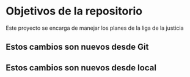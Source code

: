 # Objetivos de la repositorio

Este proyecto se encarga de manejar los planes de la liga de la justicia

## Estos cambios son nuevos desde Git
## Estos cambios son nuevos desde local
